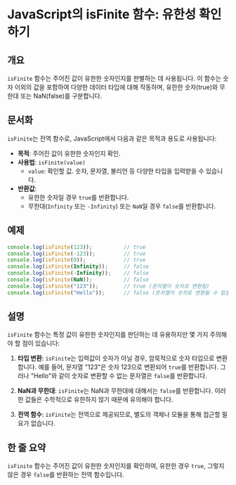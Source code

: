 <!--
Meta Description: # JavaScript의 isFinite 함수: 유한성 확인하기 ## 개요 `isFinite` 함수는 주어진 값이 유한한 숫자인지를 판별하는 데 사용됩니다. 이 함수는 숫자 이외의 값을 포함하여 다양한 데이터 타입에 대해 작동하며, 유한한 숫자(true)와 무한대 또는...
Meta Keywords: isfinite, false, true, console, log
-->

# JavaScript의 isFinite 함수: 유한성 확인하기

## 개요
`isFinite` 함수는 주어진 값이 유한한 숫자인지를 판별하는 데 사용됩니다. 이 함수는 숫자 이외의 값을 포함하여 다양한 데이터 타입에 대해 작동하며, 유한한 숫자(true)와 무한대 또는 NaN(false)를 구분합니다.

## 문서화
`isFinite`는 전역 함수로, JavaScript에서 다음과 같은 목적과 용도로 사용됩니다:

- **목적**: 주어진 값이 유한한 숫자인지 확인.
- **사용법**: `isFinite(value)`
  - `value`: 확인할 값. 숫자, 문자열, 불리언 등 다양한 타입을 입력받을 수 있습니다.
- **반환값**: 
  - 유한한 숫자일 경우 `true`를 반환합니다.
  - 무한대(`Infinity` 또는 `-Infinity`) 또는 `NaN`일 경우 `false`를 반환합니다.

## 예제
```javascript
console.log(isFinite(123));          // true
console.log(isFinite(-123));         // true
console.log(isFinite(0));            // true
console.log(isFinite(Infinity));     // false
console.log(isFinite(-Infinity));    // false
console.log(isFinite(NaN));          // false
console.log(isFinite("123"));        // true (문자열이 숫자로 변환됨)
console.log(isFinite("Hello"));      // false (문자열이 숫자로 변환될 수 없음)
```

## 설명
`isFinite` 함수는 특정 값이 유한한 숫자인지를 판단하는 데 유용하지만 몇 가지 주의해야 할 점이 있습니다:

1. **타입 변환**: `isFinite`는 입력값이 숫자가 아닐 경우, 암묵적으로 숫자 타입으로 변환합니다. 예를 들어, 문자열 "123"은 숫자 123으로 변환되어 `true`를 반환합니다. 그러나 "Hello"와 같이 숫자로 변환할 수 없는 문자열은 `false`를 반환합니다.

2. **NaN과 무한대**: `isFinite`는 NaN과 무한대에 대해서는 `false`를 반환합니다. 이러한 값들은 수학적으로 유한하지 않기 때문에 유의해야 합니다.

3. **전역 함수**: `isFinite`는 전역으로 제공되므로, 별도의 객체나 모듈을 통해 접근할 필요가 없습니다.

## 한 줄 요약
`isFinite` 함수는 주어진 값이 유한한 숫자인지를 확인하여, 유한한 경우 `true`, 그렇지 않은 경우 `false`를 반환하는 전역 함수입니다.